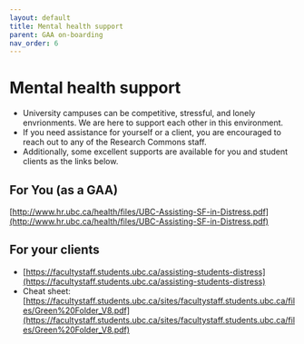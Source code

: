 ```yaml
---
layout: default
title: Mental health support
parent: GAA on-boarding
nav_order: 6
---
```

# Mental health support

- University campuses can be competitive, stressful, and lonely envrionments. We are here to support each other in this environment.
- If you need assistance for yourself or a client, you are encouraged to reach out to any of the Research Commons staff.
- Additionally, some excellent supports are available for you and student clients as the links below.

## For You (as a GAA)

[http://www.hr.ubc.ca/health/files/UBC-Assisting-SF-in-Distress.pdf](http://www.hr.ubc.ca/health/files/UBC-Assisting-SF-in-Distress.pdf)

## For your clients

- [https://facultystaff.students.ubc.ca/assisting-students-distress](https://facultystaff.students.ubc.ca/assisting-students-distress) 
- Cheat sheet: [https://facultystaff.students.ubc.ca/sites/facultystaff.students.ubc.ca/files/Green%20Folder_V8.pdf](https://facultystaff.students.ubc.ca/sites/facultystaff.students.ubc.ca/files/Green%20Folder_V8.pdf)


